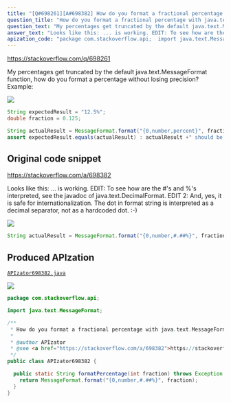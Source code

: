 ```yaml
---
title: "[Q#698261][A#698382] How do you format a fractional percentage with java.text.MessageFormat"
question_title: "How do you format a fractional percentage with java.text.MessageFormat"
question_text: "My percentages get truncated by the default java.text.MessageFormat function, how do you format a percentage without losing precision? Example:"
answer_text: "Looks like this: ... is working. EDIT: To see how are the #'s and %'s interpreted, see the javadoc of java.text.DecimalFormat. EDIT 2: And, yes, it is safe for internationalization. The dot in format string is interpreted as a decimal separator, not as a hardcoded dot. :-)"
apization_code: "package com.stackoverflow.api;  import java.text.MessageFormat;  /**  * How do you format a fractional percentage with java.text.MessageFormat  *  * @author APIzator  * @see <a href=\"https://stackoverflow.com/a/698382\">https://stackoverflow.com/a/698382</a>  */ public class APIzator698382 {    public static String formatPercentage(int fraction) throws Exception {     return MessageFormat.format(\"{0,number,#.##%}\", fraction);   } }"
---
```


https://stackoverflow.com/q/698261

My percentages get truncated by the default java.text.MessageFormat function, how do you format a percentage without losing precision?
Example:


<div class="code-logo"><img src="/stackoverflow.png" /></div>

```java
String expectedResult = "12.5%";
double fraction = 0.125;

String actualResult = MessageFormat.format("{0,number,percent}", fraction);
assert expectedResult.equals(actualResult) : actualResult +" should be formatted as "+expectedResult;
```


## Original code snippet

https://stackoverflow.com/a/698382

Looks like this:
... is working.
EDIT: To see how are the #&#x27;s and %&#x27;s interpreted, see the javadoc of java.text.DecimalFormat.
EDIT 2: And, yes, it is safe for internationalization. The dot in format string is interpreted as a decimal separator, not as a hardcoded dot. :-)

<div class="code-logo"><img src="/stackoverflow.png" /></div>

```java
String actualResult = MessageFormat.format("{0,number,#.##%}", fraction);
```

## Produced APIzation

[`APIzator698382.java`](https://github.com/blind-papers/apization-temp-data/raw/main/search/APIzator698382.java)

<div class="code-logo"><img src="/apizator.png" /></div>

```java
package com.stackoverflow.api;

import java.text.MessageFormat;

/**
 * How do you format a fractional percentage with java.text.MessageFormat
 *
 * @author APIzator
 * @see <a href="https://stackoverflow.com/a/698382">https://stackoverflow.com/a/698382</a>
 */
public class APIzator698382 {

  public static String formatPercentage(int fraction) throws Exception {
    return MessageFormat.format("{0,number,#.##%}", fraction);
  }
}

```